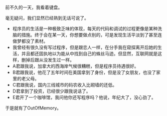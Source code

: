 前不久的一天，我看着键盘。

毫无疑问，我们显然已经熟到无话可说了。

* 程序员的生活是一种极致乏味的体现，每天的代码和调试的过程更像是某种洗脑的措施。终于会在某一天，你想要做点别的，可是发现生活平淡到了甚至连做梦都没了素材。
* 我曾经有很久没有写过程序，但是跟恋人一样，在分手我在窥探离开后她的生活，并且都还固执地以为能从中找到自己的蛛丝马迹。但显然，互联网就是这样，删掉后跟从没发生过一样。
* A君跟我说，加拿大的西海岸气候很糟糕，但是程序员待遇很好。
* B君跟我说，他花了五年时间在美国拿到了身份，但是没了女朋友，也没了家里的老父母。
* C君跟我说，国内三线城市的码农收入比砌墙的还低。
* D君拿到了投资，已经很少跟我说话了。
* E君开了一个咖啡馆，我问他你还写程序吗？他说，年纪大了，没心劲了。

于是就有了OutOfMemory。






